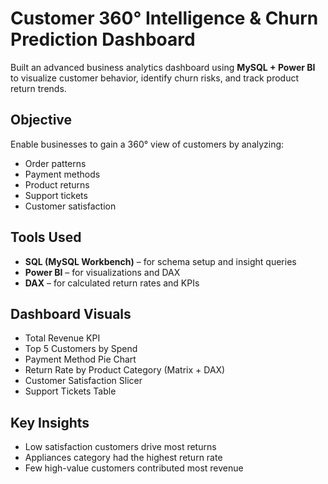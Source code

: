 # Customer 360° Intelligence & Churn Prediction Dashboard

Built an advanced business analytics dashboard using **MySQL + Power BI** to visualize customer behavior, identify churn risks, and track product return trends.

## Objective
Enable businesses to gain a 360° view of customers by analyzing:
- Order patterns
- Payment methods
- Product returns
- Support tickets
- Customer satisfaction

##  Tools Used
- **SQL (MySQL Workbench)** – for schema setup and insight queries
- **Power BI** – for visualizations and DAX
- **DAX** – for calculated return rates and KPIs

## Dashboard Visuals
- Total Revenue KPI
- Top 5 Customers by Spend
- Payment Method Pie Chart
- Return Rate by Product Category (Matrix + DAX)
- Customer Satisfaction Slicer
- Support Tickets Table

## Key Insights
- Low satisfaction customers drive most returns
- Appliances category had the highest return rate
- Few high-value customers contributed most revenue
